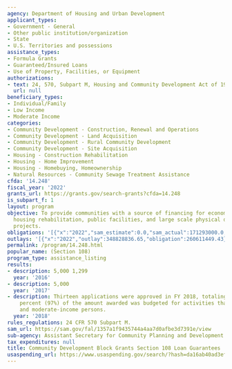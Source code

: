 ```yaml
---
agency: Department of Housing and Urban Development
applicant_types:
- Government - General
- Other public institution/organization
- State
- U.S. Territories and possessions
assistance_types:
- Formula Grants
- Guaranteed/Insured Loans
- Use of Property, Facilities, or Equipment
authorizations:
- text: 24, 570, Subpart M, Housing and Community Development Act of 1974, as amended.
  url: null
beneficiary_types:
- Individual/Family
- Low Income
- Moderate Income
categories:
- Community Development - Construction, Renewal and Operations
- Community Development - Land Acquisition
- Community Development - Rural Community Development
- Community Development - Site Acquisition
- Housing - Construction Rehabilitation
- Housing - Home Improvement
- Housing - Homebuying, Homeownership
- Natural Resources - Community Sewage Treatment Assistance
cfda: '14.248'
fiscal_year: '2022'
grants_url: https://grants.gov/search-grants?cfda=14.248
is_subpart_f: 1
layout: program
objective: To provide communities with a source of financing for economic development,
  housing rehabilitation, public facilities, and large scale physical development
  projects.
obligations: '[{"x":"2022","sam_estimate":0.0,"sam_actual":171293000.0,"usa_spending_actual":260331092.27},{"x":"2023","sam_estimate":300000000.0,"sam_actual":0.0,"usa_spending_actual":275549607.87},{"x":"2024","sam_estimate":400000000.0,"sam_actual":0.0,"usa_spending_actual":352112898.78}]'
outlays: '[{"x":"2022","outlay":348828836.65,"obligation":260611449.43},{"x":"2023","outlay":316617939.54,"obligation":294224400.76},{"x":"2024","outlay":75684311.82,"obligation":413891711.0}]'
permalink: /program/14.248.html
popular_name: (Section 108)
program_type: assistance_listing
results:
- description: 5,000 1,299
  year: '2016'
- description: 5,000
  year: '2017'
- description: Thirteen applications were approved in FY 2018, totaling $58.6 million.  Ninety-seven
    percent (97%) of the amount awarded was budgeted for activities that benefit low-
    and moderate-income persons.
  year: '2018'
rules_regulations: 24 CFR 570 Subpart M.
sam_url: https://sam.gov/fal/1357a1f9435744a4aa7d0afbe3d7391e/view
sub-agency: Assistant Secretary for Community Planning and Development
tax_expenditures: null
title: Community Development Block Grants Section 108 Loan Guarantees
usaspending_url: https://www.usaspending.gov/search/?hash=da16ab40ad3ef53bdb37db370651f3b1
---
```

